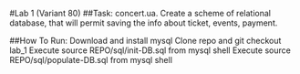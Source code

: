 #Lab 1 (Variant 80)
##Task:
concert.ua. Create a scheme of relational database, that will permit saving the info about ticket, events, payment.

##How To Run:
Download and install mysql
Clone repo and git checkout lab_1
Execute source REPO/sql/init-DB.sql from mysql shell
Execute source REPO/sql/populate-DB.sql from mysql shell

